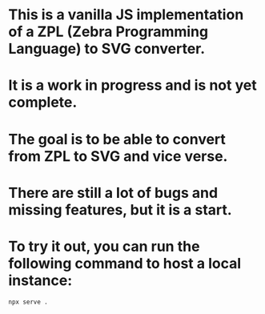 # This is a vanilla JS implementation of a ZPL (Zebra Programming Language) to SVG converter.
# It is a work in progress and is not yet complete.

# The goal is to be able to convert from ZPL to SVG and vice verse. 
# There are still a lot of bugs and missing features, but it is a start.

# To try it out, you can run the following command to host a local instance:
```bash
npx serve .
```